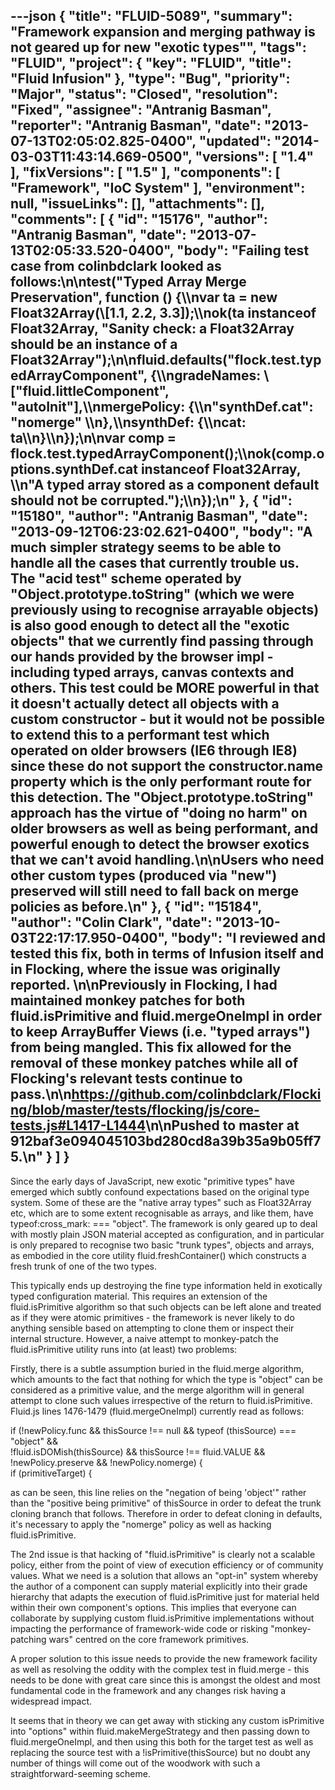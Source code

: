 ---json
{
  "title": "FLUID-5089",
  "summary": "Framework expansion and merging pathway is not geared up for new \"exotic types\"",
  "tags": "FLUID",
  "project": {
    "key": "FLUID",
    "title": "Fluid Infusion"
  },
  "type": "Bug",
  "priority": "Major",
  "status": "Closed",
  "resolution": "Fixed",
  "assignee": "Antranig Basman",
  "reporter": "Antranig Basman",
  "date": "2013-07-13T02:05:02.825-0400",
  "updated": "2014-03-03T11:43:14.669-0500",
  "versions": [
    "1.4"
  ],
  "fixVersions": [
    "1.5"
  ],
  "components": [
    "Framework",
    "IoC System"
  ],
  "environment": null,
  "issueLinks": [],
  "attachments": [],
  "comments": [
    {
      "id": "15176",
      "author": "Antranig Basman",
      "date": "2013-07-13T02:05:33.520-0400",
      "body": "Failing test case from colinbdclark looked as follows:\n\ntest(\"Typed Array Merge Preservation\", function () {\\\nvar ta = new Float32Array(\\[1.1, 2.2, 3.3]);\\\nok(ta instanceof Float32Array, \"Sanity check: a Float32Array should be an instance of a Float32Array\");\n\nfluid.defaults(\"flock.test.typedArrayComponent\", {\\\ngradeNames: \\[\"fluid.littleComponent\", \"autoInit\"],\\\nmergePolicy: {\\\n\"synthDef.cat\": \"nomerge\"   \\\n},\\\nsynthDef: {\\\ncat: ta\\\n}\\\n});\n\nvar comp = flock.test.typedArrayComponent();\\\nok(comp.options.synthDef.cat instanceof Float32Array, \\\n\"A typed array stored as a component default should not be corrupted.\");\\\n});\n"
    },
    {
      "id": "15180",
      "author": "Antranig Basman",
      "date": "2013-09-12T06:23:02.621-0400",
      "body": "A much simpler strategy seems to be able to handle all the cases that currently trouble us. The \"acid test\" scheme operated by \"Object.prototype.toString\" (which we were previously using to recognise arrayable objects) is also good enough to detect all the \"exotic objects\" that we currently find passing through our hands provided by the browser impl - including typed arrays, canvas contexts and others. This test could be MORE powerful in that it doesn't actually detect all objects with a custom constructor - but it would not be possible to extend this to a performant test which operated on older browsers (IE6 through IE8) since these do not support the constructor.name property which is the only performant route for this detection. The \"Object.prototype.toString\" approach has the virtue of \"doing no harm\" on older browsers as well as being performant, and powerful enough to detect the browser exotics that we can't avoid handling.\n\nUsers who need other custom types (produced via \"new\") preserved will still need to fall back on merge policies as before.\n"
    },
    {
      "id": "15184",
      "author": "Colin Clark",
      "date": "2013-10-03T22:17:17.950-0400",
      "body": "I reviewed and tested this fix, both in terms of Infusion itself and in Flocking, where the issue was originally reported.&#x20;\n\nPreviously in Flocking, I had maintained monkey patches for both fluid.isPrimitive and fluid.mergeOneImpl in order to keep ArrayBuffer Views (i.e. \"typed arrays\") from being mangled. This fix allowed for the removal of  these monkey patches while all of Flocking's relevant tests continue to pass.\n\n<https://github.com/colinbdclark/Flocking/blob/master/tests/flocking/js/core-tests.js#L1417-L1444>\n\nPushed to master at 912baf3e094045103bd280cd8a39b35a9b05ff75.\n"
    }
  ]
}
---
Since the early days of JavaScript, new exotic "primitive types" have emerged which subtly confound  expectations based on the original type system. Some of these are the "native array types" such as Float32Array etc, which are to some extent recognisable as arrays, and like them, have typeof:cross\_mark: === "object". The framework is only geared up to deal with mostly plain JSON material accepted as configuration, and in particular is only prepared to recognise two basic "trunk types", objects and arrays, as embodied in the core utility fluid.freshContainer() which constructs a fresh trunk of one of the two types.

This typically ends up destroying the fine type information held in exotically typed configuration material. This requires an extension of the fluid.isPrimitive algorithm so that such objects can be left alone and treated as if they were atomic primitives - the framework is never likely to do anything sensible based on attempting to clone them or inspect their internal structure. However, a naive attempt to monkey-patch the fluid.isPrimitive utility runs into (at least) two problems:

Firstly, there is a subtle assumption buried in the fluid.merge algorithm, which amounts to the fact that nothing for which the type is "object" can be considered as a primitive value, and the merge algorithm will in general attempt to clone such values irrespective of the return to fluid.isPrimitive. Fluid.js lines 1476-1479 (fluid.mergeOneImpl) currently read as follows:

if (!newPolicy.func && thisSource !== null && typeof (thisSource) === "object" &&\
!fluid.isDOMish(thisSource) && thisSource !== fluid.VALUE &&\
!newPolicy.preserve && !newPolicy.nomerge) {\
if (primitiveTarget) {

as can be seen, this line relies on the "negation of being 'object'" rather than the "positive being primitive" of thisSource in order to defeat the trunk cloning branch that follows. Therefore in order to defeat cloning in defaults, it's necessary to apply the "nomerge" policy as well as hacking fluid.isPrimitive.

The 2nd issue is that hacking of "fluid.isPrimitive" is clearly not a scalable policy, either from the point of view of execution efficiency or of community values. What we need is a solution that allows an "opt-in" system whereby the author of a component can supply material explicitly into their grade hierarchy that adapts the execution of fluid.isPrimitive just for material held within their own component's options. This implies that everyone can collaborate by supplying custom fluid.isPrimitive implementations without impacting the performance of framework-wide code or risking "monkey-patching wars" centred on the core framework primitives.

A proper solution to this issue needs to provide the new framework facility as well as resolving the oddity with the complex test in fluid.merge - this needs to be done with great care since this is amongst the oldest and most fundamental code in the framework and any changes risk having a widespread impact.

It seems that in theory we can get away with sticking any custom isPrimitive into "options" within fluid.makeMergeStrategy and then passing down to fluid.mergeOneImpl, and then using this both for the target test as well as replacing the source test with a !isPrimitive(thisSource) but no doubt any number of things will come out of the woodwork with such a straightforward-seeming scheme.

        